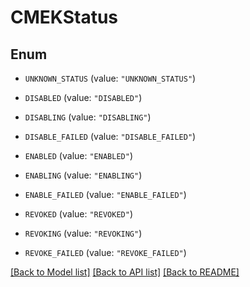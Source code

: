 # CMEKStatus

## Enum


* `UNKNOWN_STATUS` (value: `"UNKNOWN_STATUS"`)

* `DISABLED` (value: `"DISABLED"`)

* `DISABLING` (value: `"DISABLING"`)

* `DISABLE_FAILED` (value: `"DISABLE_FAILED"`)

* `ENABLED` (value: `"ENABLED"`)

* `ENABLING` (value: `"ENABLING"`)

* `ENABLE_FAILED` (value: `"ENABLE_FAILED"`)

* `REVOKED` (value: `"REVOKED"`)

* `REVOKING` (value: `"REVOKING"`)

* `REVOKE_FAILED` (value: `"REVOKE_FAILED"`)


[[Back to Model list]](../README.md#documentation-for-models) [[Back to API list]](../README.md#documentation-for-api-endpoints) [[Back to README]](../README.md)


